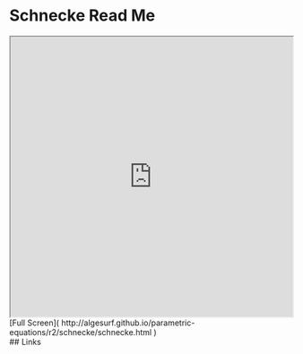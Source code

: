 Schnecke Read Me
===

<iframe src='http://algesurf.github.io/parametric-equations/r2/schnecke/schnecke.html' width=100% height=500px >
There is an `iframe` here. It is not visible when viewed on github.com/algesurf. To view, please see 'Project Links' below.
</iframe>
[Full Screen]( http://algesurf.github.io/parametric-equations/r2/schnecke/schnecke.html )
<br>
## Links 
<http://www.3d-meier.de/tut3/Seite17.html>  
